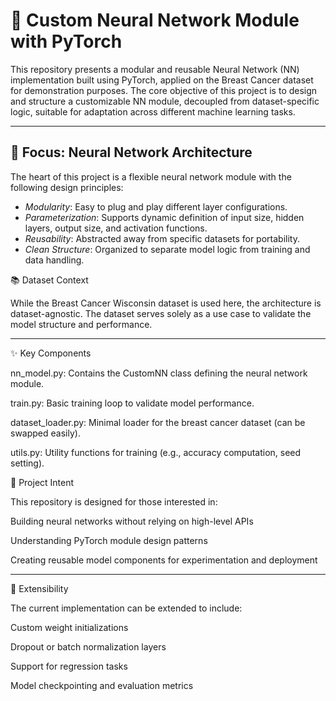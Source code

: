 # 🧠 Custom Neural Network Module with PyTorch

This repository presents a modular and reusable Neural Network (NN) implementation built using PyTorch, applied on the Breast Cancer dataset for demonstration purposes. The core objective of this project is to design and structure a customizable NN module, decoupled from dataset-specific logic, suitable for adaptation across different machine learning tasks.

---

## 🔧 Focus: Neural Network Architecture

The heart of this project is a flexible neural network module with the following design principles:

- *Modularity*: Easy to plug and play different layer configurations.
- *Parameterization*: Supports dynamic definition of input size, hidden layers, output size, and activation functions.
- *Reusability*: Abstracted away from specific datasets for portability.
- *Clean Structure*: Organized to separate model logic from training and data handling.

📚 Dataset Context

While the Breast Cancer Wisconsin dataset is used here, the architecture is dataset-agnostic. The dataset serves solely as a use case to validate the model structure and performance.


---

✨ Key Components

nn_model.py: Contains the CustomNN class defining the neural network module.

train.py: Basic training loop to validate model performance.

dataset_loader.py: Minimal loader for the breast cancer dataset (can be swapped easily).

utils.py: Utility functions for training (e.g., accuracy computation, seed setting).

🎯 Project Intent

This repository is designed for those interested in:

Building neural networks without relying on high-level APIs

Understanding PyTorch module design patterns

Creating reusable model components for experimentation and deployment



---

🧩 Extensibility

The current implementation can be extended to include:

Custom weight initializations

Dropout or batch normalization layers

Support for regression tasks

Model checkpointing and evaluation metrics
